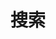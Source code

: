 ---
title: "搜索"
slug: "search"
layout: "search"
outputs:
    - html
    - json
menu:
    main:
        weight: -60
        params: 
            icon: search
---